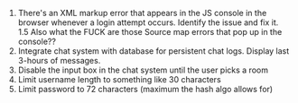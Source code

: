 1. There's an XML markup error that appears in the JS console in the browser whenever a login attempt occurs. Identify the issue and fix it.
	1.5 Also what the FUCK are those Source map errors that pop up in the console??
2. Integrate chat system with database for persistent chat logs. Display last 3-hours of messages.
3. Disable the input box in the chat system until the user picks a room
4. Limit username length to something like 30 characters
5. Limit password to 72 characters (maximum the hash algo allows for)